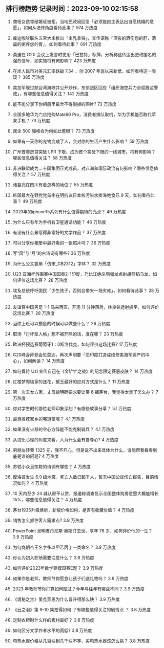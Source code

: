 
## 排行榜趋势 记录时间：2023-09-10 02:15:58
  
  1. 聋哑女孩领结婚证被拒，当地民政局回复「必须能自主表达出自愿结婚的意愿」，如何从法律角度看待此事？ 974 万热度
    
  2. 库迪咖啡联名五常大米推出「米乳拿铁」，宣传语称「深夜的酒伤您的肝，清晨的粥养您的胃」，如何看待此事？ 691 万热度
    
  3. 莫迪在 G20 会议上发言时使用「巴拉特」标牌，分析称这传达出更改国名的强烈信号，如实施将有何影响？ 423 万热度
    
  4. 在岸人民币对美元汇率跌破 7.34 ，创 2007 年底以来新低，如何看待这一表现？ 385 万热度
    
  5. 美加军舰过航台湾海峡并公开炒作，东部战区回应「组织海空兵力全程跟监警戒」，有哪些信息值得关注？ 142 万热度
    
  6. 能不能分享下你相册里最舍不得删掉的图片? 73 万热度
    
  7. 全国多地华为门店抢购Mate60 Pro，消费者排队取机，华为手机能否取代苹果手机？ 73 万热度
    
  8. 民企 500 强峰会为何如此惹眼？ 73 万热度
    
  9. 如果有一天你的宠物变成了人，会对你的生活产生什么影响？ 59 万热度
    
  10. 广州首套房贷突破 LPR 下限，成为首个突破下限的一线城市，将有何影响？哪些信息值得关注？ 58 万热度
    
  11. 非洲联盟成为二十国集团正式成员，对非洲和国际政治有何影响？哪些信息值得关注？ 57 万热度
    
  12. 诸葛亮在四川有着怎样的地位？ 55 万热度
    
  13. 韩国最大在野党党首李在明抗议日本核污染水排海绝食已 9 天，如何看待此事？ 49 万热度
    
  14. 2023年的iphone15系列有什么值得期待的亮点？ 49 万热度
    
  15. 为什么只有华为手机有卫星通话功能？ 46 万热度
    
  16. 有没有什么景写得非常好的文学作品？ 37 万热度
    
  17. 可以分享你相册中最好看的一张照片吗？ 36 万热度
    
  18. 写“风”与“月”的古诗词有哪些? 36 万热度
    
  19. 为什么公文要用「仿宋_GB2312」字体？ 32 万热度
    
  20. U23 亚洲杯外围赛中国国奥2-1印度，乃比江绝杀陶强龙点射胡荷韬乌龙，如何评价这场比赛？ 28 万热度
    
  21. 埃及总统呼吁国民「少生孩子，否则会带来一场灾难」，如何看待此事？ 28 万热度
    
  22. 友谊赛中国男足 1-1 马来西亚，开场 11 分钟落后，林良铭远射扳平，如何评价这场比赛？ 28 万热度
    
  23. 当你上班可以摸鱼的时候可以做些什么？ 26 万热度
    
  24. 职场「讨坏型人格」想不被开除的话，度在哪？ 23 万热度
    
  25. 欧洲杯预选赛葡萄牙1：0斯洛伐克，如何评价这场比赛? 17 万热度
    
  26. G20峰会拜登会见莫迪，再次声明要「把印度打造成维修美海军资产的中心」，如何解读？ 14 万热度
    
  27. 如何看待 Uzi 宣传自己在《金铲铲之战》的纪念限定薇恩皮肤？ 14 万热度
    
  28. 红楼梦周瑞家的送花，黛玉最好的应对方式是什么？ 11 万热度
    
  29. 第一次去女方家，丈母娘明确要求要让带 6 瓶茅台，我觉得太贵了怎么办？ 7 万热度
    
  30. 你对学生时代哪位老师印象深刻？有哪些故事分享？ 5.1 万热度
    
  31. 最想推荐家乡的哪道菜呢？ 4.1 万热度
    
  32. 如果没有火器的空心方阵能不能克制骑兵？ 4.1 万热度
    
  33. 从进化心理的角度来看，人为什么会有自尊心? 4 万热度
    
  34. 男朋友转我 1325 元，我不开心，但是说不出来具体为什么，谁能帮我看看到底是谁的问题? 4 万热度
    
  35. 苏轼小众且惊艳的诗词有哪些？ 4 万热度
    
  36. 摩洛哥发生 6.9 级地震，死亡人数已超千人，暂无中国公民伤亡报告，目前情况如何？ 4 万热度
    
  37. 10 天内至少 24 城认房不认贷，报道称调查显示全国整体购房意愿大概能增长15%，哪些信息值得关注？ 4 万热度
    
  38. 茅台1935升级焕新，新版价格如何，是否有收藏价值？ 4 万热度
    
  39. 销售怎么抓住客人需求点? 3.9 万热度
    
  40. PowerPoint 发明者丹尼斯·奥斯汀去世，享年 76 岁，如何评价他的一生？ 3.9 万热度
    
  41. 为何商朝帝王名字多以甲乙丙丁一类命名？ 3.9 万热度
    
  42. 你认为初入职场需要注意什么？ 3.9 万热度
    
  43. 如何评价2023年数学建模国赛E题？ 3.9 万热度
    
  44. 如果你是老师，教师节你愿意让孩子们送礼物吗？ 3.9 万热度
    
  45. 2023 年教师节你打算如何度过？今年与往年有哪些不同？ 3.9 万热度
    
  46. 《诡秘之主》里克莱恩为什么晋升得那么快？ 3.9 万热度
    
  47. 《云之羽》第 9-10 集拍得如何 ？有哪些值得关注的剧情点 ？ 3.8 万热度
    
  48. 定制衣柜时什么样的板材最好？ 3.8 万热度
    
  49. 如何区分文学作者水平的高低? 3.8 万热度
    
  50. 电热水器价格从几百块到几千块不等，买电热水器该怎么挑？ 3.8 万热度
    